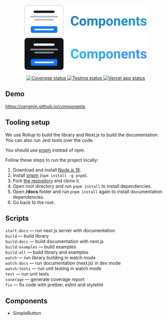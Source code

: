 <p align="center">
  <img alt="The logo of React components library" src="./light_logo.svg#gh-light-mode-only" height="100">
  <img alt="The logo of React components library" src="./dark_logo.svg#gh-dark-mode-only" height="100">
</p>

<p align="center">
  <a href="https://codecov.io/gh/cergmin/components">
    <img alt="Coverage status" src="https://codecov.io/gh/cergmin/components/branch/main/graph/badge.svg?token=GLLDOYT6FW"/>
  </a>
  <a href="https://github.com/cergmin/components/actions/workflows/ci.yml">
    <img alt="Testing status" src="https://github.com/cergmin/components/actions/workflows/ci.yml/badge.svg">
  </a>
  <a href="https://components-cergmin.vercel.app/">
    <img alt="Vercel app status" src="https://vercelbadge.vercel.app/api/cergmin/components">
  </a>
</p>

## Demo
https://cergmin.github.io/components

## Tooling setup

We use Rollup to build the library and Next.js to build the documentation. You can also run Jest tests over the code.

You should use [pnpm](https://pnpm.io/) instead of npm.

Follow these steps to run the project locally:

1. Download and install [Node.js 16](https://nodejs.org/en/).
1. Install [pnpm](https://pnpm.io/) (`npm install -g pnpm`).
1. Fork [the repository](https://github.com/cergmin/components) and clone it.
1. Open root directory and run `pnpm install` to install dependencies.
1. Open **/docs** folder and run `pnpm install` again to install documentation dependencies.
1. Go back to the root.

## Scripts
`start:docs` — run next.js server with documentation<br>
`build` — build library<br>
`build:docs` — build documentation with next.js<br>
`build:examples` — build examples<br>
`build:all` — build library and examples<br>
`watch` — run library building in watch mode<br>
`watch:docs` — run documentation (next.js) in dev mode<br>
`watch:tests` — run unit testing in watch mode<br>
`test` — run unit tests<br>
`coverage` — generate coverage report<br>
`fix` — fix code with prettier, eslint and stylelint<br>

## Components
- SimpleButton
